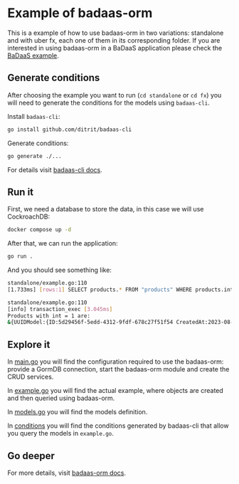 # Example of badaas-orm

This is a example of how to use badaas-orm in two variations: standalone and with uber fx, each one of them in its corresponding folder. If you are interested in using badaas-orm in a BaDaaS application please check the [BaDaaS example](https://github.com/ditrit/badaas-example).

## Generate conditions

After choosing the example you want to run (`cd standalone` or `cd fx`) you will need to generate the conditions for the models using `badaas-cli`.

Install `badaas-cli`:

```bash
go install github.com/ditrit/badaas-cli
```

Generate conditions:

```bash
go generate ./...
```

For details visit [badaas-cli docs](github.com/ditrit/badaas-cli/README.md).

## Run it

First, we need a database to store the data, in this case we will use CockroachDB:

```bash
docker compose up -d
```

After that, we can run the application:

```bash
go run .
```

And you should see something like:

```bash
standalone/example.go:110
[1.733ms] [rows:1] SELECT products.* FROM "products" WHERE products.int = 1 AND "products"."deleted_at" IS NULL

standalone/example.go:110
[info] transaction_exec [3.045ms]
Products with int = 1 are:
&{UUIDModel:{ID:5d29456f-5edd-4312-9fdf-678c27f51f54 CreatedAt:2023-08-09 15:23:02.068809 +0200 CEST UpdatedAt:2023-08-09 15:23:02.068809 +0200 CEST DeletedAt:{Time:0001-01-01 00:00:00 +0000 UTC Valid:false}} String: Int:1 Float:0 Bool:false}
```

## Explore it

In [main.go](main.go) you will find the configuration required to use the badaas-orm: provide a GormDB connection, start the badaas-orm module and create the CRUD services.

In [example.go](example.go) you will find the actual example, where objects are created and then queried using badaas-orm.

In [models.go](models/models.go) you will find the models definition.

In [conditions](conditions/) you will find the conditions generated by badaas-cli that allow you query the models in `example.go`.

## Go deeper

For more details, visit [badaas-orm docs](https://github.com/ditrit/badaas/orm/README.md).
